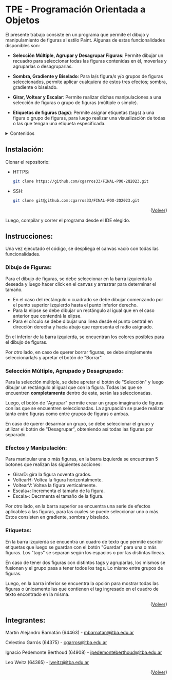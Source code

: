 # TPE - Programación Orientada a Objetos

El presente trabajo consiste en un programa que permite el dibujo y manipulamiento de figuras al estilo Paint. Algunas de estas funcionalidades disponibles son:

- <b>Selección Múltiple, Agrupar y Desagrupar Figuras</b>: Permite dibujar un recuadro para seleccionar todas las figuras contenidas en él, moverlas y agruparlas o desagruparlas.

- <b>Sombra, Gradiente y Biselado</b>: Para la/s figura/s y/o grupos de figuras seleccionados, permite aplicar cualquiera de estos tres efectos; sombra, gradiente o biselado.

- <b>Girar, Voltear y Escalar</b>: Permite realizar dichas manipulaciones a una selección de figuras o grupo de figuras (múltiple o simple).

- <b>Etiquetas de figuras (tags)</b>: Permite asignar etiquetas (tags) a una figura o grupo de figuras, para luego realizar una visualización de todas o las que tengan una etiqueta especificada.


<details>
  <summary>Contenidos</summary>
  <ol>
    <li><a href="#instalación">Instalación</a></li>
    <li><a href="#instrucciones">Instrucciones</a></li>
    <li><a href="#integrantes">Integrantes</a></li>
  </ol>
</details>

## Instalación:

Clonar el repositorio:

- HTTPS:
  ```sh
  git clone https://github.com/cgarros33/FINAL-POO-2Q2023.git
  ```
- SSH:
  ```sh
  git clone git@github.com:cgarros33/FINAL-POO-2Q2023.git
  ```
  <p align="right">(<a href="#tpe---programación-orientada-a-objetos">Volver</a>)</p>

Luego, compilar y correr el programa desde el IDE elegido.

## Instrucciones:

Una vez ejecutado el código, se despliega el canvas vacío con todas las funcionalidades.

### Dibujo de Figuras:

Para el dibujo de figuras, se debe seleccionar en la barra izquierda la deseada y luego hacer click en el canvas y arrastrar para determinar el tamaño.

- En el caso del rectángulo o cuadrado se debe dibujar comenzando por el punto superior izquierdo hasta el punto inferior derecho. 
- Para la elipse se debe dibujar un rectángulo al igual que en el caso anterior que contendrá la elipse.
- Para el círculo se debe dibujar una linea desde el punto central en dirección derecha y hacia abajo que representa el radio asignado.

En el inferior de la barra izquierda, se encuentran los colores posibles para el dibujo de figuras.

Por otro lado, en caso de querer borrar figuras, se debe simplemente seleccionarla/s y apretar el botón de "Borrar".


### Selección Múltiple, Agrupado y Desagrupado:

Para la selección múltiple, se debe apretar el botón de "Selección" y luego dibujar un rectángulo al igual que con la figura. Todas las que se encuentren <b>completamente</b> dentro de este, serán las seleccionadas.

Luego, el botón de "Agrupar" permite crear un grupo imaginario de figuras con las que se encuentren seleccionadas. La agrupación se puede realizar tanto entre figuras como entre grupos de figuras o ambas.

En caso de querer desarmar un grupo, se debe seleccionar el grupo y utilizar el botón de "Desagrupar", obteniendo así todas las figuras por separado.

### Efectos y Manipulación:

Para manipular una o más figuras, en la barra izquierda se encuentran 5 botones que realizan las siguientes acciones:

- GirarD: gira la figura noventa grados.
- VoltearH: Voltea la figura horizontalmente.
- VoltearV: Voltea la figura verticalmente.
- Escala+: Incrementa el tamaño de la figura.
- Escala-: Decrmenta el tamaño de la figura.

Por otro lado, en la barra superior se encuentra una serie de efectos aplicables a las figuras, para las cuales se puede seleccionar uno o más. Estos consisten en gradiente, sombra y biselado. 

### Etiquetas:

En la barra izquierda se encuentra un cuadro de texto que permite escribir etiquetas que luego se guardan con el botón "Guardar" para una o más figuras. Los "tags" se separan según los espacios o por las distintas líneas.

En caso de tener dos figuras con distintos tags y agruparlas, los mismos se fusionan y el grupo pasa a tener todos los tags. Lo mismo entre grupos de figuras.

Luego, en la barra inferior se encuentra la opción para mostrar todas las figuras o únicamente las que contienen el tag ingresado en el cuadro de texto encontrado en la misma.

   <p align="right">(<a href="#tpe---programación-orientada-a-objetos">Volver</a>)</p>

## Integrantes:

Martín Alejandro Barnatán (64463) - mbarnatan@itba.edu.ar

Celestino Garrós (64375) - cgarros@itba.edu.ar

Ignacio Pedemonte Berthoud (64908) - ipedemonteberthoud@itba.edu.ar

Leo Weitz (64365) - lweitz@itba.edu.ar


<p align="right">(<a href="#tpe---programación-orientada-a-objetos">Volver</a>)</p>
